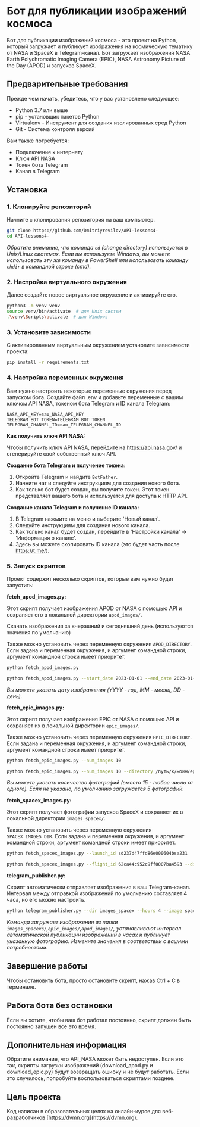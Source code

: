 # Бот для публикации изображений космоса

Бот для публикации изображений космоса - это проект на Python, который загружает и публикует изображения на космическую тематику от NASA и SpaceX в Telegram-канал. Бот загружает изображения NASA Earth Polychromatic Imaging Camera (EPIC), NASA Astronomy Picture of the Day (APOD) и запусков SpaceX.

## Предварительные требования

Прежде чем начать, убедитесь, что у вас установлено следующее:

* Python 3.7 или выше
* pip - установщик пакетов Python
* Virtualenv - Инструмент для создания изолированных сред Python
* Git - Система контроля версий

Вам также потребуется:

* Подключение к интернету
* Ключ API NASA
* Токен бота Telegram
* Канал в Telegram

## Установка

### 1. Клонируйте репозиторий

Начните с клонирования репозитория на ваш компьютер.

```bash
git clone https://github.com/Dmitriyrevilov/API-lessons4-
cd API-lessons4-
```

_Обратите внимание, что команда  `cd` (change directory) используется в Unix/Linux системах. Если вы используете Windows, вы можете использовать эту же команду в PowerShell или использовать команду `chdir` в командной строке (cmd)._

### 2. Настройка виртуального окружения

Далее создайте новое виртуальное окружение и активируйте его.

```bash
python3 -m venv venv
source venv/bin/activate  # для Unix систем
.\venv\Scripts\activate  # для Windows
```

### 3. Установите зависимости
С активированным виртуальным окружением установите зависимости проекта:

```bash
pip install -r requirements.txt
```

### 4. Настройка переменных окружения

Вам нужно настроить некоторые переменные окружения перед запуском бота. Создайте файл .env и добавьте переменные с вашим ключом API NASA, токеном бота Telegram и ID канала Telegram:

```
NASA_API_KEY=ваш_NASA_API_KEY
TELEGRAM_BOT_TOKEN=TELEGRAM_BOT_TOKEN
TELEGRAM_CHANNEL_ID=ваш_TELEGRAM_CHANNEL_ID
```

**Как получить ключ API NASA:**

Чтобы получить ключ API NASA, перейдите на https://api.nasa.gov/ и сгенерируйте свой собственный ключ API.

**Создание бота Telegram и получение токена:**

1. Откройте Telegram и найдите `BotFather`.
2. Начните чат и следуйте инструкциям для создания нового бота.
3. Как только бот будет создан, вы получите токен. Этот токен представляет вашего бота и используется для доступа к HTTP API.

**Создание канала Telegram и получение ID канала:**

1. В Telegram нажмите на меню и выберите 'Новый канал'.
2. Следуйте инструкциям для создания нового канала.
3. Как только канал будет создан, перейдите в 'Настройки канала' -> 'Информация о канале'.
4. Здесь вы можете скопировать ID канала (это будет часть после https://t.me/).

### 5. Запуск скриптов

Проект содержит несколько скриптов, которые вам нужно будет запустить:

**fetch_apod_images.py:**

Этот скрипт получает изображения APOD от NASA с помощью API и сохраняет его в локальной директории `apod_images/`.

Скачать изображения за вчерашний и сегодняшний день (используются значения по умолчанию)

Также можно установить через переменную окружения `APOD_DIRECTORY`.  Если задана и переменная окружения, и аргумент командной строки, аргумент командной строки имеет приоритет.

```bash
python fetch_apod_images.py
```

```bash
python fetch_apod_images.py --start_date 2023-01-01 --end_date 2023-01-05 --directory /путь/к/моим/apod/изображениям
```

_Вы можете указать дату изображения (YYYY - год, MM - месяц, DD - день)._

**fetch_epic_images.py:**

Этот скрипт получает изображения EPIC от NASA с помощью API и сохраняет их в локальной директории `epic_images/`.

Также можно установить через переменную окружения `EPIC_DIRECTORY`. Если задана и переменная окружения, и аргумент командной строки, аргумент командной строки имеет приоритет.

```bash
python fetch_epic_images.py --num_images 10
```

```bash
python fetch_epic_images.py --num_images 10 --directory /путь/к/моим/epic/изображениям
```

_Вы можете указать количество фотографий (вместо 15 - любое число от одного). Если не указано, по умолчанию загружается 5 фотографий._

**fetch_spacex_images.py:**

Этот скрипт получает фотографии запусков SpaceX и сохраняет их в локальной директории `images_spacex/`.

Также можно установить через переменную окружения `SPACEX_IMAGES_DIR`. Если задана и переменная окружения, и аргумент командной строки, аргумент командной строки имеет приоритет.

```bash
python fetch_spacex_images.py --launch_id sd237d47ffd86e000604bsa231
```

```bash
python fetch_spacex_images.py --flight_id 62ca44c952c9ff0007ba4593 --directory /путь/к/моим/spacex/изображениям
```

**telegram_publisher.py:**

Скрипт автоматически отправляет изображения в ваш Telegram-канал. Интервал между отправкой изображений по умолчанию составляет 4 часа, но его можно настроить.

```bash
python telegram_publisher.py --dir images_spacex --hours 4 --image spacex_0.png
```

_Команда загружает изображения из папки `images_spacexs/`,`epic_images/`,`apod_images/`, устанавливают интервал автоматической публикации изображений в часах и публикует указанную фотографию. Измените значения в соответствии с вашими потребностями._

## Завершение работы

Чтобы остановить бота, просто остановите скрипт, нажав Ctrl + C в терминале.

## Работа бота без остановки

Если вы хотите, чтобы ваш бот работал постоянно, скрипт должен быть постоянно запущен все это время.

## Дополнительная информация

Обратите внимание, что API_NASA может быть недоступен. Если это так, скрипты загрузки изображений (download_apod.py и download_epic.py) будут возвращать ошибку и не будут работать. Если это случилось, попробуйте воспользоваться скриптами позднее.

## Цель проекта

Код написан в образовательных целях на онлайн-курсе для веб-разработчиков  [https://dvmn.org](https://dvmn.org).
